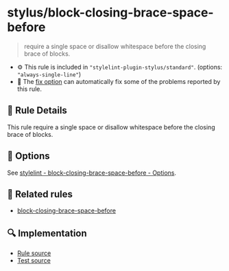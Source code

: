 # stylus/block-closing-brace-space-before

> require a single space or disallow whitespace before the closing brace of blocks.

- :gear: This rule is included in `"stylelint-plugin-stylus/standard"`. (options: `"always-single-line"`)
- :wrench: The [fix option](https://stylelint.io/user-guide/usage/options#fix) can automatically fix some of the problems reported by this rule.

## :book: Rule Details

This rule require a single space or disallow whitespace before the closing brace of blocks.

## :wrench: Options

See [stylelint - block-closing-brace-space-before - Options](https://stylelint.io/user-guide/rules/block-closing-brace-space-before#options).

## :couple: Related rules

- [block-closing-brace-space-before]

[block-closing-brace-space-before]: https://stylelint.io/user-guide/rules/block-closing-brace-space-before

## :mag: Implementation

- [Rule source](https://github.com/ota-meshi/stylelint-plugin-stylus/blob/master/lib/rules/block-closing-brace-space-before.js)
- [Test source](https://github.com/ota-meshi/stylelint-plugin-stylus/blob/master/tests/lib/rules/block-closing-brace-space-before.js)
